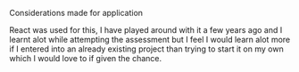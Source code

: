 Considerations made for application

React was used for this, I have played around with it a few years ago and I learnt alot while attempting the assessment but I feel I would learn alot more if I entered into an already existing project than trying to start it on my own which I would love to if given the chance.
